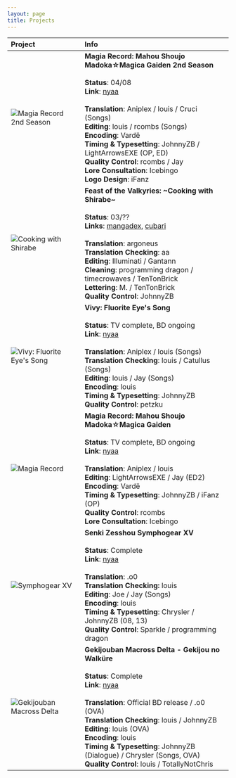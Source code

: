 ```yaml
---
layout: page
title: Projects
---
```




| Project | Info |
| :--- | :--- |
| ![Magia Record 2nd Season](https://poweris.moe/assets/img/magia-record-s2.jpg) | **Magia Record: Mahou Shoujo Madoka☆Magica Gaiden 2nd Season** <br><br> **Status**: 04/08 <br> **Link**: [nyaa](https://nyaa.si/user/yametetomete?f=0&c=0_0&q=Magia+Record) <br><br> **Translation**: Aniplex / louis / Cruci (Songs) <br> **Editing**: louis / rcombs (Songs) <br> **Encoding**: Vardë <br> **Timing & Typesetting**: JohnnyZB / LightArrowsEXE (OP, ED) <br> **Quality Control**: rcombs / Jay <br> **Lore Consultation**: Icebingo <br> **Logo Design**: iFanz |
| ![Cooking with Shirabe](https://poweris.moe/assets/img/shirabemeshi.png) | **Feast of the Valkyries: \~Cooking with Shirabe\~** <br><br> **Status**: 03/?? <br> **Links**: [mangadex](https://mangadex.org/title/9fd23805-7571-4f09-baff-89d059fba8f9/senki-kanshoku-symphogear-shirabemeshi), [cubari](https://cubari.moe/read/gist/CookingWithShirabe/) <br> <br> **Translation**: argoneus <br> **Translation Checking**: aa <br> **Editing**: Illuminati / Gantann <br> **Cleaning**: programming dragon / timecrowaves / TenTonBrick <br> **Lettering**: M. / TenTonBrick <br> **Quality Control**: JohnnyZB |
| ![Vivy: Fluorite Eye's Song](https://poweris.moe/assets/img/vivy.jpg) | **Vivy: Fluorite Eye's Song** <br><br> **Status**: TV complete, BD ongoing <br> **Link**: [nyaa](https://nyaa.si/user/yametetomete?f=0&c=0_0&q=Vivy) <br><br> **Translation**: Aniplex / louis (Songs) <br> **Translation Checking**: louis / Catullus (Songs) <br> **Editing**: louis / Jay (Songs) <br> **Encoding**: louis <br> **Timing & Typesetting**: JohnnyZB <br> **Quality Control**: petzku |
| ![Magia Record](https://poweris.moe/assets/img/magia-record.jpg) | **Magia Record: Mahou Shoujo Madoka☆Magica Gaiden** <br><br> **Status**: TV complete, BD ongoing <br> **Link**: [nyaa](https://nyaa.si/user/yametetomete?f=0&c=0_0&q=Magia+Record) <br><br> **Translation**: Aniplex / louis <br> **Editing**: LightArrowsEXE / Jay (ED2) <br> **Encoding**: Vardë <br> **Timing & Typesetting**: JohnnyZB / iFanz (OP) <br> **Quality Control**: rcombs <br> **Lore Consultation**: Icebingo|
| ![Symphogear XV](https://poweris.moe/assets/img/symphogear-xv.jpg) | **Senki Zesshou Symphogear XV** <br><br> **Status**: Complete <br> **Link**: [nyaa](https://nyaa.si/view/1332479) <br><br> **Translation**: .o0 <br> **Translation Checking:** louis <br> **Editing**: Joe / Jay (Songs) <br> **Encoding**: louis <br> **Timing & Typesetting**: Chrysler / JohnnyZB (08, 13) <br> **Quality Control**: Sparkle / programming dragon |
| ![Gekijouban Macross Delta](https://poweris.moe/assets/img/macross-delta-movie.jpg) | **Gekijouban Macross Delta - Gekijou no Walküre** <br><br> **Status**: Complete <br> **Link**: [nyaa](https://nyaa.si/view/1122499) <br><br> **Translation**: Official BD release / .o0 (OVA) <br> **Translation Checking**: louis / JohnnyZB <br> **Editing**: louis (OVA) <br> **Encoding**: louis <br> **Timing & Typesetting**: JohnnyZB (Dialogue) / Chrysler (Songs, OVA) <br> **Quality Control**: louis / TotallyNotChris |
